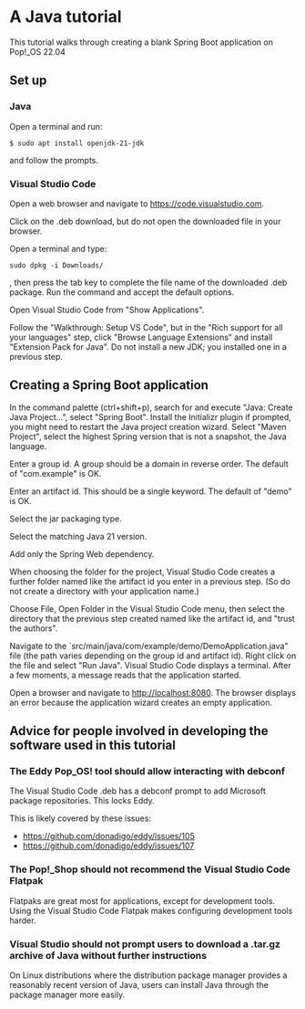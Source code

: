 # A Java tutorial

This tutorial walks through creating a blank Spring Boot application on Pop!_OS 22.04

## Set up

### Java

Open a terminal and run:

```
$ sudo apt install openjdk-21-jdk
```

and follow the prompts.

### Visual Studio Code

Open a web browser and navigate to <https://code.visualstudio.com>.

Click on the .deb download, but do not open the downloaded file in your browser.

Open a terminal and type:

```
sudo dpkg -i Downloads/
```

, then press the tab key to complete the file name of the downloaded .deb package.
Run the command and accept the default options.

Open Visual Studio Code from "Show Applications".

Follow the "Walkthrough: Setup VS Code", but in the "Rich support for all your languages" step, click "Browse Language Extensions" and install "Extension Pack for Java".
Do not install a new JDK; you installed one in a previous step.

## Creating a Spring Boot application

In the command palette (ctrl+shift+p), search for and execute "Java: Create Java Project...", select "Spring Boot".
Install the Initializr plugin if prompted, you might need to restart the Java project creation wizard.
Select "Maven Project", select the highest Spring version that is not a snapshot, the Java language.

Enter a group id. A group should be a domain in reverse order. The default of "com.example" is OK.

Enter an artifact id. This should be a single keyword. The default of "demo" is OK.

Select the jar packaging type.

Select the matching Java 21 version.

Add only the Spring Web dependency.

When choosing the folder for the project, Visual Studio Code creates a further folder named like the artifact id you enter in a previous step.
(So do not create a directory with your application name.)

Choose File, Open Folder in the Visual Studio Code menu, then select the directory that the previous step created named like the artifact id, and "trust the authors".

Navigate to the `src/main/java/com/example/demo/DemoApplication.java" file (the path varies depending on the group id and artifact id).
Right click on the file and select "Run Java".
Visual Studio Code displays a terminal.
After a few moments, a message reads that the application started.

Open a browser and navigate to <http://localhost:8080>.
The browser displays an error because the application wizard creates an empty application.

## Advice for people involved in developing the software used in this tutorial

### The Eddy Pop_OS! tool should allow interacting with debconf

The Visual Studio Code .deb has a debconf prompt to add Microsoft package repositories.
This locks Eddy.

This is likely covered by these issues:

* https://github.com/donadigo/eddy/issues/105
* https://github.com/donadigo/eddy/issues/107

### The Pop!_Shop should not recommend the Visual Studio Code Flatpak

Flatpaks are great most for applications, except for development tools.
Using the Visual Studio Code Flatpak makes configuring development tools harder.

### Visual Studio should not prompt users to download a .tar.gz archive of Java without further instructions

On Linux distributions where the distribution package manager provides a reasonably recent version of Java, users can install Java through the package manager more easily.
